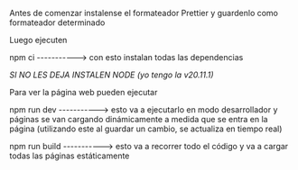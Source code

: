 Antes de comenzar instalense el formateador Prettier y guardenlo como formateador determinado

Luego ejecuten

npm ci -----------> con esto instalan todas las dependencias

_SI NO LES DEJA INSTALEN NODE (yo tengo la v20.11.1)_

Para ver la página web pueden ejecutar

npm run dev -----------> esto va a ejecutarlo en modo desarrollador y páginas se van cargando dinámicamente a medida que se entra en la página (utilizando este al guardar un cambio, se actualiza en tiempo real)

npm run build -----------> esto va a recorrer todo el código y va a cargar todas las páginas estáticamente
